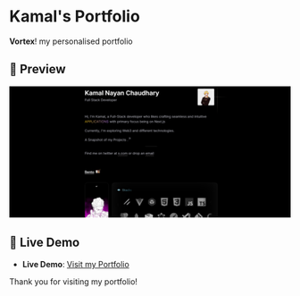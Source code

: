 # Kamal's Portfolio

**Vortex**! my personalised portfolio

## 📸 Preview

![Portfolio Preview](./public/images/preview.png)

## 🔗 Live Demo

- **Live Demo**: [Visit my Portfolio]('')

Thank you for visiting my portfolio!
